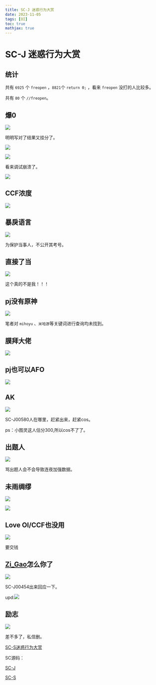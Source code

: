 ```yaml
---
title: SC-J 迷惑行为大赏
date: 2023-11-05
tags: [OI]
toc: true
mathjax: true
---
```


# SC-J 迷惑行为大赏

## 统计

共有 `6925` 个 `freopen` ，`8821`个 `return 0;` ，看来 `freopen` 没打的人比较多。

共有 `80` 个 `//freopen`。

## 爆0

![](https://cdn.luogu.com.cn/upload/image_hosting/jf4c71kd.png)

明明写对了结果又挂分了。

![](https://cdn.luogu.com.cn/upload/image_hosting/2zk8t2jb.png)



![](https://cdn.luogu.com.cn/upload/image_hosting/lwcygwvo.png)

看来调试崩溃了。

![](https://cdn.luogu.com.cn/upload/image_hosting/shbwp5qs.png)

## CCF浓度

![](https://cdn.luogu.com.cn/upload/image_hosting/esiojwk3.png)

## 暴戾语言

![](https://cdn.luogu.com.cn/upload/image_hosting/3hgh65b4.png)

为保护当事人，不公开其考号。

## 直接了当

![](https://cdn.luogu.com.cn/upload/image_hosting/ewfl9zzp.png)

这个真的不是我！！！

## pj没有原神

![](https://cdn.luogu.com.cn/upload/image_hosting/gqlgk0am.png)

笔者对 `mihoyu` 、`米哈游`等关键词进行查询均未找到。

## 膜拜大佬

![](https://cdn.luogu.com.cn/upload/image_hosting/ejjuwm6n.png)

## pj也可以AFO

![](https://cdn.luogu.com.cn/upload/image_hosting/75jzi6vi.png)

## AK

![](https://cdn.luogu.com.cn/upload/image_hosting/ygtldloo.png)

SC-J00580人在哪里，赶紧出来，赶紧cos。

ps：小图灵这人估分300,所以cos不了了。

## 出题人

![](https://cdn.luogu.com.cn/upload/image_hosting/k3n1lpiv.png)

骂出题人会不会导致连夜加强数据。

## 未雨绸缪

![](https://cdn.luogu.com.cn/upload/image_hosting/tynevanr.png)

![](https://cdn.luogu.com.cn/upload/image_hosting/3uojgwsg.png)

## Love OI/CCF也没用

![](https://cdn.luogu.com.cn/upload/image_hosting/aw90ow5x.png)

要交钱

## [Zi_Gao](https://www.luogu.com.cn/user/554698)怎么你了


![](https://cdn.luogu.com.cn/upload/image_hosting/2xfv7bph.png)

SC-J00454出来回应一下。

upd:![](https://cdn.luogu.com.cn/upload/image_hosting/w6mmbr64.png)

## 励志

![](https://cdn.luogu.com.cn/upload/image_hosting/zeefo219.png)

差不多了，私信删。

[SC-S迷惑行为大赏](https://www.luogu.com.cn/paste/gcq95gtb)

SC源码：

[SC-J](https://wwjo.lanzouj.com/iaWUg1ci4fmd)

[SC-S](https://wwjo.lanzouj.com/iJnCY1ci4fkb)
